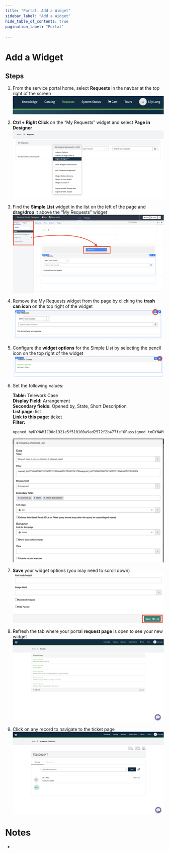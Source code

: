 ```yaml
---
title: "Portal: Add a Widget" 
sidebar_label: "Add a Widget"
hide_table_of_contents: true
pagination_label: "Portal" 

---
```

# Add a Widget




## Steps

1. From the service portal home, select **Requests** in the navbar at the top right of the screen  
![](./Request_Images/navbar_requests.png)  


2. **Ctrl + Right Click** on the “My Requests” widget and select **Page in Designer**  
![](./Request_Images/my_req_in_designer.png)  


3. Find the **Simple List** widget in the list on the left of the page and **drag/drop** it above the “My Requests” widget
![](./Request_Images/simple_list_widget.png)  


4. Remove the My Requests widget from the page by clicking the **trash can icon** on the top right of the widget  
![](./Request_Images/my_req_widget.png)  


5. Configure the **widget options** for the Simple List by selecting the pencil icon on the top right of the widget  
![](./Request_Images/simple_list_edit.png)  

6. Set the following values:  

    **Table:** Telework Case  
    **Display Field:** Arrangement  
    **Secondary fields:** Opened by, State, Short Description  
    **List page:** list   
    **Link to this page:** ticket  
    **Filter:**  
    ```
    opened_byDYNAMIC90d1921e5f510100a9ad2572f2b477fe^ORassigned_toDYNAMIC90d1921e5f510100a9ad2572f2b477fe
    ```  
    ![](./Request_Images/simple_list_instance_options.png)  


7. **Save** your widget options (you may need to scroll down)  
![](./Request_Images/simple_list_save.png)  


8. Refresh the tab where your portal **request page** is open to see your new widget  
![](./Request_Images/request_page_new.png)  


9. Click on any record to navigate to the ticket page  
![](./Request_Images/ticket_page.png)  






# Notes 

 - 
 